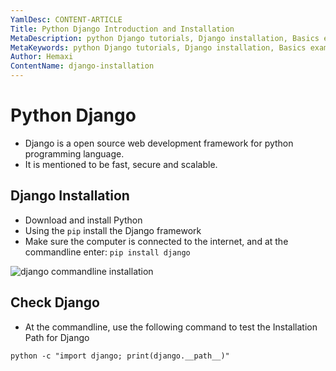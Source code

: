 ```yaml
---
YamlDesc: CONTENT-ARTICLE
Title: Python Django Introduction and Installation
MetaDescription: python Django tutorials, Django installation, Basics example code, tutorials
MetaKeywords: python Django tutorials, Django installation, Basics example code, tutorials
Author: Hemaxi
ContentName: django-installation
---
```


# Python Django
* Django is a open source web development framework for python programming language.
* It is mentioned to be fast, secure and scalable.

## Django Installation
* Download and install Python
* Using the `pip` install the Django framework
* Make sure the computer is connected to the internet, and at the commandline 
  enter: `pip install django`

![django commandline installation](django-installation.png "django commandline installation")

## Check Django
* At the commandline, use the following command to test the Installation 
  Path for Django
```
python -c "import django; print(django.__path__)"
```
